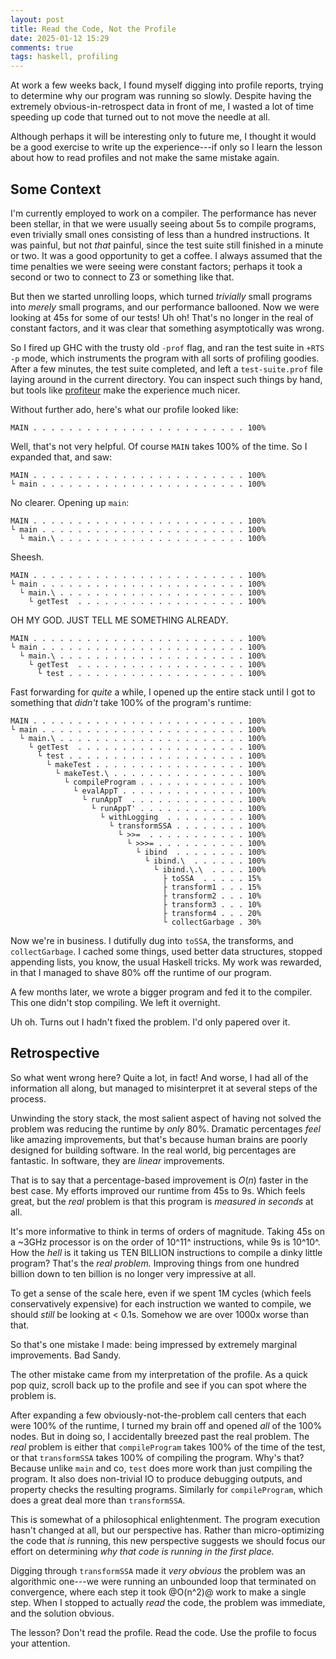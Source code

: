 ```yaml
---
layout: post
title: Read the Code, Not the Profile
date: 2025-01-12 15:29
comments: true
tags: haskell, profiling
---
```


At work a few weeks back, I found myself digging into profile reports, trying
to determine why our program was running so slowly. Despite having the
extremely obvious-in-retrospect data in front of me, I wasted a lot of time
speeding up code that turned out to not move the needle at all.

Although perhaps it will be interesting only to future me, I thought it would
be a good exercise to write up the experience---if only so I learn the lesson
about how to read profiles and not make the same mistake again.


## Some Context

I'm currently employed to work on a compiler. The performance has never been
stellar, in that we were usually seeing about 5s to compile programs, even
trivially small ones consisting of less than a hundred instructions. It was
painful, but not *that* painful, since the test suite still finished in
a minute or two. It was a good opportunity to get a coffee. I always assumed
that the time penalties we were seeing were constant factors; perhaps it took
a second or two to connect to Z3 or something like that.

But then we started unrolling loops, which turned *trivially* small programs
into *merely* small programs, and our performance ballooned. Now we were
looking at 45s for some of our tests! Uh oh! That's no longer in the real of
constant factors, and it was clear that something asymptotically was wrong.

So I fired up GHC with the trusty old `-prof` flag, and ran the test suite in
`+RTS -p` mode, which instruments the program with all sorts of profiling
goodies. After a few minutes, the test suite completed, and left
a `test-suite.prof` file laying around in the current directory. You can
inspect such things by hand, but tools like
[profiteur](https://github.com/jaspervdj/profiteur) make the experience much
nicer.

Without further ado, here's what our profile looked like:

```
MAIN . . . . . . . . . . . . . . . . . . . . . . . . 100%
```

Well, that's not very helpful. Of course `MAIN` takes 100% of the time. So
I expanded that, and saw:

```
MAIN . . . . . . . . . . . . . . . . . . . . . . . . 100%
└ main . . . . . . . . . . . . . . . . . . . . . . . 100%
```

No clearer. Opening up `main`:
```
MAIN . . . . . . . . . . . . . . . . . . . . . . . . 100%
└ main . . . . . . . . . . . . . . . . . . . . . . . 100%
  └ main.\ . . . . . . . . . . . . . . . . . . . . . 100%
```

Sheesh.

```
MAIN . . . . . . . . . . . . . . . . . . . . . . . . 100%
└ main . . . . . . . . . . . . . . . . . . . . . . . 100%
  └ main.\ . . . . . . . . . . . . . . . . . . . . . 100%
    └ getTest  . . . . . . . . . . . . . . . . . . . 100%
```

OH MY GOD. JUST TELL ME SOMETHING ALREADY.
```
MAIN . . . . . . . . . . . . . . . . . . . . . . . . 100%
└ main . . . . . . . . . . . . . . . . . . . . . . . 100%
  └ main.\ . . . . . . . . . . . . . . . . . . . . . 100%
    └ getTest  . . . . . . . . . . . . . . . . . . . 100%
      └ test . . . . . . . . . . . . . . . . . . . . 100%
```

Fast forwarding for *quite* a while, I opened up the entire stack until I got
to something that *didn't* take 100% of the program's runtime:

```
MAIN . . . . . . . . . . . . . . . . . . . . . . . . 100%
└ main . . . . . . . . . . . . . . . . . . . . . . . 100%
  └ main.\ . . . . . . . . . . . . . . . . . . . . . 100%
    └ getTest  . . . . . . . . . . . . . . . . . . . 100%
      └ test . . . . . . . . . . . . . . . . . . . . 100%
        └ makeTest . . . . . . . . . . . . . . . . . 100%
          └ makeTest.\ . . . . . . . . . . . . . . . 100%
            └ compileProgram . . . . . . . . . . . . 100%
              └ evalAppT . . . . . . . . . . . . . . 100%
                └ runAppT  . . . . . . . . . . . . . 100%
                  └ runAppT' . . . . . . . . . . . . 100%
                    └ withLogging  . . . . . . . . . 100%
                      └ transformSSA . . . . . . . . 100%
                        └ >>=  . . . . . . . . . . . 100%
                          └ >>>= . . . . . . . . . . 100%
                            └ ibind  . . . . . . . . 100%
                              └ ibind.\  . . . . . . 100%
                                └ ibind.\.\  . . . . 100%
                                  ├ toSSA  . . . . . 15%
                                  ├ transform1 . . . 15%
                                  ├ transform2 . . . 10%
                                  ├ transform3 . . . 10%
                                  ├ transform4 . . . 20%
                                  └ collectGarbage . 30%
```

Now we're in business. I dutifully dug into `toSSA`, the transforms, and
`collectGarbage`. I cached some things, used better data structures, stopped
appending lists, you know, the usual Haskell tricks. My work was rewarded, in
that I managed to shave 80% off the runtime of our program.

A few months later, we wrote a bigger program and fed it to the compiler. This
one didn't stop compiling. We left it overnight.

Uh oh. Turns out I hadn't fixed the problem. I'd only papered over it.


## Retrospective

So what went wrong here? Quite a lot, in fact! And worse, I had all of the
information all along, but managed to misinterpret it at several steps of the
process.

Unwinding the story stack, the most salient aspect of having not solved the
problem was reducing the runtime by *only* 80%. Dramatic percentages *feel*
like amazing improvements, but that's because human brains are poorly designed
for building software. In the real world, big percentages are fantastic. In
software, they are *linear* improvements.

That is to say that a percentage-based improvement is $O(n)$ faster in the best
case. My efforts improved our runtime from 45s to 9s. Which feels great, but
the *real* problem is that this program is *measured in seconds* at all.

It's more informative to think in terms of orders of magnitude. Taking 45s on
a ~3GHz processor is on the order of 10^11^ instructions, while 9s is 10^10^.
How the *hell* is it taking us TEN BILLION instructions to compile a dinky
little program? That's the *real problem.* Improving things from one hundred
billion down to ten billion is no longer very impressive at all.

To get a sense of the scale here, even if we spent 1M cycles (which feels
conservatively expensive) for each instruction we wanted to compile, we should
*still* be looking at < 0.1s. Somehow we are over 1000x worse than that.

So that's one mistake I made: being impressed by extremely marginal
improvements. Bad Sandy.

The other mistake came from my interpretation of the profile. As a quick pop
quiz, scroll back up to the profile and see if you can spot where the problem
is.

After expanding a few obviously-not-the-problem call centers that each were
100% of the runtime, I turned my brain off and opened *all* of the 100% nodes.
But in doing so, I accidentally breezed past the real problem. The *real*
problem is either that `compileProgram` takes 100% of the time of the test, or
that `transformSSA` takes 100% of compiling the program. Why's that? Because
unlike `main` and co, `test` does more work than just compiling the program. It
also does non-trivial IO to produce debugging outputs, and property checks the
resulting programs. Similarly for `compileProgram`, which does a great deal
more than `transformSSA`.

This is somewhat of a philosophical enlightenment. The program execution hasn't
changed at all, but our perspective has. Rather than micro-optimizing the code
that *is* running, this new perspective suggests we should focus our effort on
determining *why that code is running in the first place.*

Digging through `transformSSA` made it *very obvious* the problem was an
algorithmic one---we were running an unbounded loop that terminated on
convergence, where each step it took @O(n^2)@ work to make a single step. When
I stopped to actually *read* the code, the problem was immediate, and the
solution obvious.

The lesson? Don't read the profile. Read the code. Use the profile to focus
your attention.
